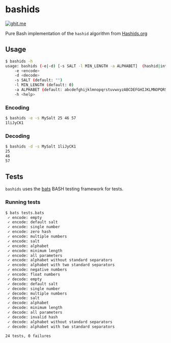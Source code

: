 bashids
=======

[![ghit.me](https://ghit.me/badge.svg?repo=benwilber/bashids)](https://ghit.me/repo/benwilber/bashids)

Pure Bash implementation of the `hashid` algorithm from [Hashids.org](http://hashids.org/)

## Usage
```bash
$ bashids -h
usage: bashids (-e|-d) [-s SALT -l MIN_LENGTH -a ALPHABET]  (hashid|ints)
    -e <encode>
    -d <decode>
    -s SALT (default: "")
    -l MIN_LENGTH (default: 0)
    -a ALPHABET (default: abcdefghijklmnopqrstuvwxyzABCDEFGHIJKLMNOPQRSTUVWXYZ1234567890)
    -h <help>
```
### Encoding
```bash
$ bashids -e -s MySalt 25 46 57
1liJyCK1
```
### Decoding
```bash
$ bashids -d -s MySalt 1liJyCK1
25
46
57
```
## Tests
`bashids` uses the [bats](https://github.com/sstephenson/bats) BASH testing framework for tests.

### Running tests
```bash
$ bats tests.bats 
 ✓ encode: empty
 ✓ encode: default salt
 ✓ encode: single number
 ✓ encode: zero hash
 ✓ encode: multiple numbers
 ✓ encode: salt
 ✓ encode: alphabet
 ✓ encode: minimum length
 ✓ encode: all parameters
 ✓ encode: alphabet without standard separators
 ✓ encode: alphabet with two standard separators
 ✓ encode: negative numbers
 ✓ encode: float numbers
 ✓ decode: empty
 ✓ decode: default salt
 ✓ decode: single number
 ✓ decode: multiple numbers
 ✓ decode: salt
 ✓ decode: alphabet
 ✓ decode: minimum length
 ✓ decode: all parameters
 ✓ decode: invalid hash
 ✓ decode: alphabet without standard separators
 ✓ decode: alphabet with two standard separators

24 tests, 0 failures
```
